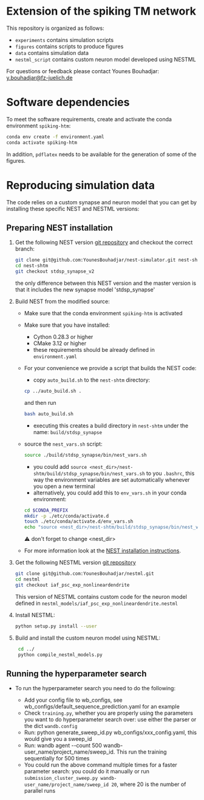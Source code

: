 # Extension of the spiking TM network

This repository is organized as follows:

- `experiments` contains simulation scripts
- `figures` contains scripts to produce figures
- `data` contains simulation data
- `nestml_script` contains custom neuron model developed using NESTML

For questions or feedback please contact Younes Bouhadjar: y.bouhadjar@fz-juelich.de

# Software dependencies

To meet the software requirements, create and activate the conda environment ```spiking-htm```:
```bash
conda env create -f environment.yaml
conda activate spiking-htm
```

In addition, `pdflatex` needs to be available for the generation of some of the figures.

# Reproducing simulation data

The code relies on a custom synapse and neuron model that you can get by installing these specific NEST and NESTML versions:

## Preparing NEST installation

1. Get the following NEST version [git repository](https://github.com/YounesBouhadjar/nest-simulator/tree/stdsp_synapse_v2) and checkout the correct branch:
   ```bash
   git clone git@github.com:YounesBouhadjar/nest-simulator.git nest-shtm
   cd nest-shtm
   git checkout stdsp_synapse_v2
   ```
   the only difference between this NEST version and the master version is that it includes the new synapse model 'stdsp_synapse'

2. Build NEST from the modified source: 
   
   * Make sure that the conda environment `spiking-htm` is activated
   * Make sure that you have installed:
     * Cython 0.28.3 or higher
     * CMake 3.12 or higher
     * these requirements should be already defined in `environment.yaml`

   * For your convenience we provide a script that builds the NEST code:
     * copy `auto_build.sh` to the `nest-shtm` directory:
     ```bash
     cp ../auto_build.sh .
     ```
     and then run
     ```bash
     bash auto_build.sh
     ```

     * executing this creates a build directory in `nest-shtm` under the name: `build/stdsp_synapse`
   
   * source the `nest_vars.sh` script:
     ```bash
     source ./build/stdsp_synapse/bin/nest_vars.sh
     ```
 
     * you could add `source <nest_dir>/nest-shtm/build/stdsp_synapse/bin/nest_vars.sh` to you `.bashrc`, 
       this way the environment variables are set automatically whenever you open a new terminal
     * alternatively, you could add this to `env_vars.sh` in your conda environment:
     ```bash
     cd $CONDA_PREFIX
     mkdir -p ./etc/conda/activate.d
     touch ./etc/conda/activate.d/env_vars.sh
     echo "source <nest_dir>/nest-shtm/build/stdsp_synapse/bin/nest_vars.sh" > ./etc/conda/activate.d/env_vars.sh
     ```
     :warning: don't forget to change <nest_dir>   
 
   * For more information look at the [NEST installation instructions](https://nest-simulator.readthedocs.io/en/stable/installation/index.html#advanced-install).

3. Get the following NESTML version [git repository](https://github.com/YounesBouhadjar/nestml)
   ```bash
   git clone git@github.com:YounesBouhadjar/nestml.git
   cd nestml
   git checkout iaf_psc_exp_nonlineardendrite
   ```
   This version of NESTML contains custom code for the neuron model defined in `nestml_models/iaf_psc_exp_nonlineardendrite.nestml`
4. Install NESTML: 
   ```bash     
   python setup.py install --user  
   ```

5. Build and install the custom neuron model using NESTML:
   ```bash
    cd ../ 
    python compile_nestml_models.py
    ```

## Running the hyperparameter search

* To run the hyperparameter search you need to do the following:

    * Add your config file to wb_configs, see wb_configs/default_sequence_prediction.yaml for an example
    * Check `training.py`, whether you are properly using the parameters you want to do hyperparameter search over: use either the parser or the dict `wandb.config` 
    * Run: python generate_sweep_id.py wb_configs/xxx_config.yaml, this would give you a sweep_id
    * Run: wandb agent --count 500 wandb-user_name/project_name/sweep_id. This run the training sequentially for 500 times
    * You could run the above command multiple times for a faster parameter search: you could do it manually or run `submission_cluster_sweep.py wandb-user_name/project_name/sweep_id 20`, where 20 is the number of parallel runs

